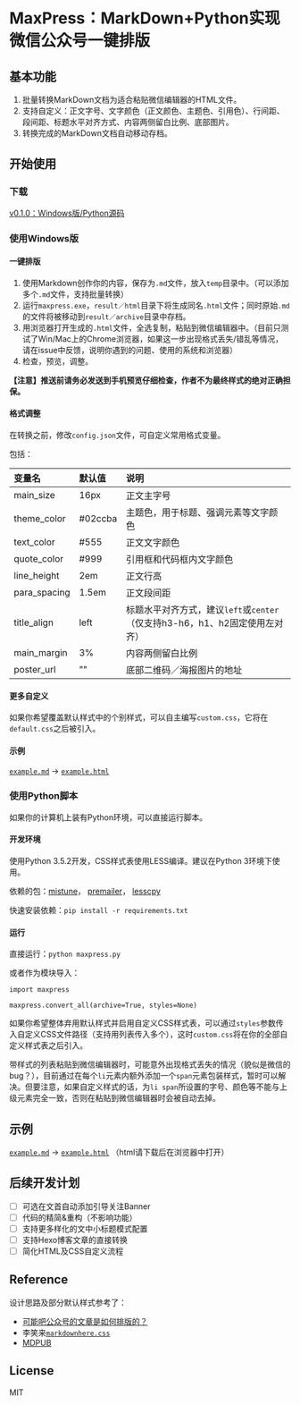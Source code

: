 # MaxPress：MarkDown+Python实现微信公众号一键排版

## 基本功能

1. 批量转换MarkDown文档为适合粘贴微信编辑器的HTML文件。
2. 支持自定义：正文字号、文字颜色（正文颜色、主题色、引用色）、行间距、段间距、标题水平对齐方式、内容两侧留白比例、底部图片。
3. 转换完成的MarkDown文档自动移动存档。

## 开始使用

### 下载

[v0.1.0：Windows版/Python源码](https://github.com/insula1701/maxpress/releases)

### 使用Windows版

#### 一键排版

1. 使用Markdown创作你的内容，保存为`.md`文件，放入`temp`目录中。（可以添加多个`.md`文件，支持批量转换）
2. 运行`maxpress.exe`，`result／html`目录下将生成同名`.html`文件；同时原始`.md`的文件将被移动到`result／archive`目录中存档。
3. 用浏览器打开生成的`.html`文件，全选复制，粘贴到微信编辑器中。（目前只测试了Win/Mac上的Chrome浏览器，如果这一步出现格式丢失/错乱等情况，请在issue中反馈，说明你遇到的问题、使用的系统和浏览器）
4. 检查，预览，调整。

**【注意】推送前请务必发送到手机预览仔细检查，作者不为最终样式的绝对正确担保。**

#### 格式调整

在转换之前，修改`config.json`文件，可自定义常用格式变量。

包括：

| 变量名 | 默认值 | 说明 |
| :----- | :----- | :---- |
|main_size     |16px   |正文主字号|
|theme_color   |#02ccba|主题色，用于标题、强调元素等文字颜色|
|text_color    |#555   |正文文字颜色|
|quote_color   |#999   |引用框和代码框内文字颜色|
|line_height   |2em    |正文行高|
|para_spacing  |1.5em  |正文段间距|
|title_align   |left   |标题水平对齐方式，建议`left`或`center`（仅支持h3-h6，h1、h2固定使用左对齐）|
|main_margin   |3%     |内容两侧留白比例|
|poster_url    |""     |底部二维码／海报图片的地址|

#### 更多自定义

如果你希望覆盖默认样式中的个别样式，可以自主编写`custom.css`，它将在`default.css`之后被引入。

#### 示例

[`example.md`](https://github.com/insula1701/maxpress/blob/master/temp/example.md) ->
 [`example.html`](https://github.com/insula1701/maxpress/blob/master/temp/example.html)

### 使用Python脚本

如果你的计算机上装有Python环境，可以直接运行脚本。

#### 开发环境

使用Python 3.5.2开发，CSS样式表使用LESS编译。建议在Python 3环境下使用。

依赖的包：[mistune](https://github.com/lepture/mistune)，
[premailer](https://github.com/peterbe/premailer)，
[lesscpy](https://github.com/lesscpy/lesscpy)

快速安装依赖：`pip install -r requirements.txt`

#### 运行

直接运行：`python maxpress.py`

或者作为模块导入：

```
import maxpress

maxpress.convert_all(archive=True, styles=None)
```
如果你希望整体弃用默认样式并启用自定义CSS样式表，可以通过`styles`参数传入自定义CSS文件路径（支持用列表传入多个），这时`custom.css`将在你的全部自定义样式表之后引入。

带样式的列表粘贴到微信编辑器时，可能意外出现格式丢失的情况（貌似是微信的bug？），目前通过在每个`li`元素内额外添加一个`span`元素包装样式，暂时可以解决。但要注意，如果自定义样式的话，为`li span`所设置的字号、颜色等不能与上级元素完全一致，否则在粘贴到微信编辑器时会被自动去掉。

## 示例

[`example.md`](https://github.com/insula1701/maxpress/blob/master/temp/example.md) -> 
[`example.html`](https://github.com/insula1701/maxpress/blob/master/result/html) （html请下载后在浏览器中打开）

## 后续开发计划

- [ ] 可选在文首自动添加引导关注Banner
- [ ] 代码的精简&重构（不影响功能）
- [ ] 支持更多样化的文中小标题模式配置
- [ ] 支持Hexo博客文章的直接转换
- [ ] 简化HTML及CSS自定义流程

## Reference

设计思路及部分默认样式参考了：
 - [可能吧公众号的文章是如何排版的？](https://kenengba.com/post/3507.html)
 - 李笑来[`markdownhere.css`](https://gist.github.com/xiaolai/aa190255b7dde302d10208ae247fc9f2)
 - [MDPUB](http://md.codingpy.com/)

## License

MIT